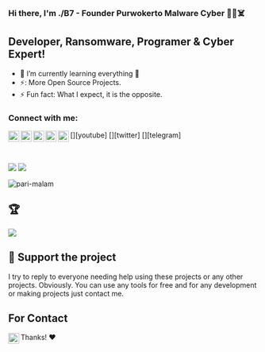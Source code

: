 ### Hi there, I'm ./B7 - Founder Purwokerto Malware Cyber 👋😈☠️

## Developer, Ransomware, Programer & Cyber Expert!

- 🌱 I’m currently learning everything 🤣
- ⚡: More Open Source Projects.
- ⚡ Fun fact: What I expect, it is the opposite.



### Connect with me:

[<img align="left" alt="Unlimited-Crack-You | YouTube" width="22px" src="https://cdn.jsdelivr.net/npm/simple-icons@v3/icons/youtube.svg" />][youtube]
[<img align="left" alt="Unlimited-Crack-You | Gmail" width="22px" src="https://cdn.jsdelivr.net/npm/simple-icons@v3/icons/gmail.svg" />][gmail]
[<img align="left" alt="Unlimited-Crack-You | Twitter" width="22px" src="https://cdn.jsdelivr.net/npm/simple-icons@v3/icons/twitter.svg" />][twitter]
[<img align="left" alt="Unlimited-Crack-You | LinkedIn" width="22px" src="https://cdn.jsdelivr.net/npm/simple-icons@v3/icons/linkedin.svg" />][linkedin]
[<img align="left" alt="Unlimited-Crack-You | Telegram" width="22px" src="https://cdn.jsdelivr.net/npm/simple-icons@v3/icons/telegram.svg" />][telegram]

<br />
<br />


<img src = "https://github-readme-stats.vercel.app/api?username=Unlimited-Crack-You&&show_icons=true&title_color=ffffff&icon_color=bb2acf&text_color=daf7dc&bg_color=151515">
<img src = "https://github-readme-stats.vercel.app/api/top-langs/?username=Unlimited-Crack-You&langs_count=8&theme=blue-green">
<p align="left"> <img src="https://komarev.com/ghpvc/?username=Unlimited-Crack-You&label=Profile%20views&color=0e75b6&style=flat" alt="pari-malam" /> </p>

## 🏆
![](https://github-profile-trophy.vercel.app/?username=Unlimited-Crack-You&theme=discord&no-frame=false&no-bg=false&margin-w=4)

## :sparkling_heart: Support the project

I try to reply to everyone needing help using these projects or any other projects. Obviously. 
You can use any tools for free and for any development or making projects just contact me.

## For Contact

[<img align="left" alt="Unlimited-Crack-You | YouTube" width="22px" src="https://cdn.jsdelivr.net/npm/simple-icons@v3/icons/gmail.svg" />][gmail]


Thanks! :heart:

</details>

[website]: 
[twitter]: 
[gmail]:
[youtube]: 
[linkedin]: 
[telegram]:

